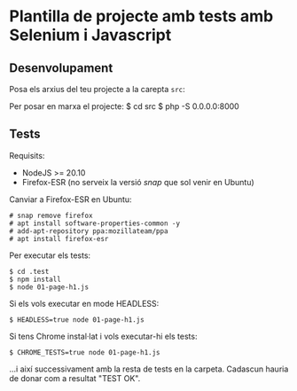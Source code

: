 # Plantilla de projecte amb tests amb Selenium i Javascript


## Desenvolupament

Posa els arxius del teu projecte a la carepta ```src```:

Per posar en marxa el projecte:
    $ cd src
    $ php -S 0.0.0.0:8000


## Tests
Requisits:
  * NodeJS >= 20.10
  * Firefox-ESR (no serveix la versió *snap* que sol venir en Ubuntu)

Canviar a Firefox-ESR en Ubuntu:

    # snap remove firefox
    # apt install software-properties-common -y
    # add-apt-repository ppa:mozillateam/ppa
    # apt install firefox-esr


Per executar els tests:

    $ cd .test
    $ npm install
    $ node 01-page-h1.js

Si els vols executar en mode HEADLESS:

    $ HEADLESS=true node 01-page-h1.js

Si tens Chrome instal·lat i vols executar-hi els tests:

    $ CHROME_TESTS=true node 01-page-h1.js


...i així successivament amb la resta de tests en la carpeta. Cadascun hauria de donar com a resultat "TEST OK".
